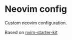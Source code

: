 # Neovim config

Custom neovim configuration.

Based on [nvim-starter-kit](https://github.com/bcampolo/nvim-starter-kit)
